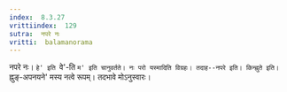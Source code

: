 ```yaml
---
index:  8.3.27
vrittiindex:  129
sutra:  नपरे नः
vritti:  balamanorama 
---
```


नपरे नः। `हे' इति `वे'-ति `म' इति चानुवर्तते। नः परो यस्मादिति विग्रहः। तदाह--नपरे इति। किन्ह्नुते इति। `ह्नुङ्-अपनयने' मस्य नत्वे रूपम्। तदभावे मोऽनुस्वारः।

